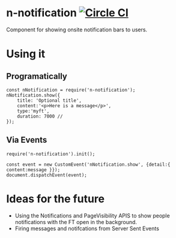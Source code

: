 # n-notification [![Circle CI](https://circleci.com/gh/Financial-Times/n-notification/tree/master.svg?style=svg)](https://circleci.com/gh/Financial-Times/n-notification/tree/master)
Component for showing onsite notification bars to users.

# Using it

## Programatically

	const nNotification = require('n-notification');
	nNotification.show({
		title: 'Optional title',
		content:'<p>Here is a message</p>',
		type:'myft',
		duration: 7000 //
	});

## Via Events

	require('n-notification').init();

	const event = new CustomEvent('nNotification.show', {detail:{ content:message }});
    document.dispatchEvent(event);


# Ideas for the future

* Using the Notifications and PageVisibility APIS to show people notifications with the FT open in the background.
* Firing messages and notifcations from Server Sent Events






